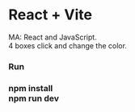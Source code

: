 # React + Vite

MA: React and JavaScript.<br/>
4 boxes click and change the color.

<div>
  <h3>Run<h3/>
npm install<br/>
npm run dev
<div/>

